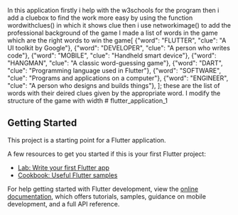 In this application firstly i help with the w3schools for the program
then i add a cluebox to find the work more easy by using the function wordwithclues() in which it shows clue
then i use networkimage() to add the professional background of the game
I made a list of words in the game which are the right words to win the game[
    {"word": "FLUTTER", "clue": "A UI toolkit by Google"},
    {"word": "DEVELOPER", "clue": "A person who writes code"},
    {"word": "MOBILE", "clue": "Handheld smart device"},
    {"word": "HANGMAN", "clue": "A classic word-guessing game"},
    {"word": "DART", "clue": "Programming language used in Flutter"},
    {"word": "SOFTWARE", "clue": "Programs and applications on a computer"},
    {"word": "ENGINEER", "clue": "A person who designs and builds things"},
  ]; these are the list of words with their deired clues given by the appropriate word.
I modify the structure of the game with width # flutter_application_1

## Getting Started

This project is a starting point for a Flutter application.

A few resources to get you started if this is your first Flutter project:

- [Lab: Write your first Flutter app](https://docs.flutter.dev/get-started/codelab)
- [Cookbook: Useful Flutter samples](https://docs.flutter.dev/cookbook)

For help getting started with Flutter development, view the
[online documentation](https://docs.flutter.dev/), which offers tutorials,
samples, guidance on mobile development, and a full API reference.

